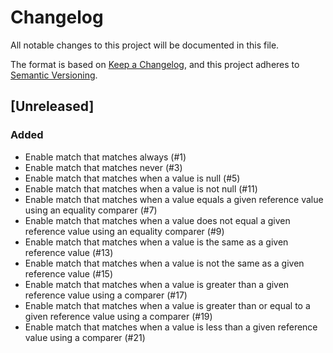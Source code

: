 # Changelog
All notable changes to this project will be documented in this file.

The format is based on [Keep a Changelog](https://keepachangelog.com/en/1.0.0/),
and this project adheres to [Semantic Versioning](https://semver.org/spec/v2.0.0.html).

## [Unreleased]
### Added
- Enable match that matches always (#1)
- Enable match that matches never (#3)
- Enable match that matches when a value is null (#5)
- Enable match that matches when a value is not null (#11)
- Enable match that matches when a value equals a given reference value using an equality comparer (#7)
- Enable match that matches when a value does not equal a given reference value using an equality comparer (#9)
- Enable match that matches when a value is the same as a given reference value (#13)
- Enable match that matches when a value is not the same as a given reference value (#15)
- Enable match that matches when a value is greater than a given reference value using a comparer (#17)
- Enable match that matches when a value is greater than or equal to a given reference value using a comparer (#19)
- Enable match that matches when a value is less than a given reference value using a comparer (#21)
